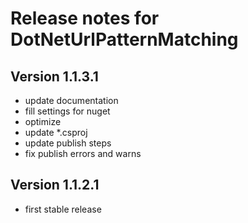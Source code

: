 # Release notes for DotNetUrlPatternMatching #

## Version 1.1.3.1
- update documentation
- fill settings for nuget
- optimize 
- update *.csproj
- update publish steps
- fix publish errors and warns

## Version 1.1.2.1
- first stable release
